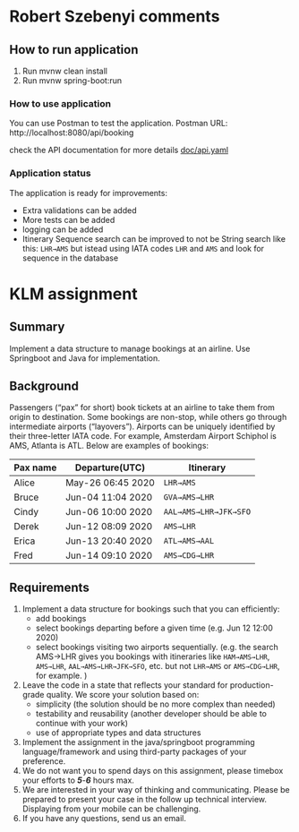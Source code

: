 # Robert Szebenyi comments

## How to run application

1. Run mvnw clean install
2. Run mvnw spring-boot:run

### How to use application

You can use Postman to test the application.
Postman URL: http://localhost:8080/api/booking

check the API documentation for more details [doc/api.yaml](doc/api.yaml)

### Application status

The application is ready for improvements:

- Extra validations can be added
- More tests can be added
- logging can be added
- Itinerary Sequence search can be improved to not be String search like this: `LHR→AMS` but istead using IATA codes `LHR` and `AMS` and
  look for sequence in the database

# KLM assignment

## Summary

Implement a data structure to manage bookings at an airline. Use Springboot and Java for implementation.

## Background

Passengers (“pax” for short) book tickets at an airline to take them from origin to destination. Some bookings are non-stop, while others go
through intermediate airports (“layovers”). Airports can be uniquely identified by their three-letter IATA code. For example, Amsterdam
Airport Schiphol is AMS, Atlanta is ATL.
Below are examples of bookings:

| Pax name | Departure(UTC)    | Itinerary             |
|----------|-------------------|-----------------------|
| Alice    | May-26 06:45 2020 | `LHR→AMS`             |
| Bruce    | Jun-04 11:04 2020 | `GVA→AMS→LHR`         |
| Cindy    | Jun-06 10:00 2020 | `AAL→AMS→LHR→JFK→SFO` |
| Derek    | Jun-12 08:09 2020 | `AMS→LHR`             |
| Erica    | Jun-13 20:40 2020 | `ATL→AMS→AAL`         |
| Fred     | Jun-14 09:10 2020 | `AMS→CDG→LHR`         |

## Requirements

1. Implement a data structure for bookings such that you can efficiently:
    - add bookings
    - select bookings departing before a given time (e.g. Jun 12 12:00 2020)
    - select bookings visiting two airports sequentially. (e.g. the search AMS→LHR gives you bookings with itineraries
      like `HAM→AMS→LHR`, `AMS→LHR`, `AAL→AMS→LHR→JFK→SFO`, etc. but not `LHR→AMS` or `AMS→CDG→LHR`, for example. )
2. Leave the code in a state that reflects your standard for production-grade quality. We score your solution based on:
    - simplicity (the solution should be no more complex than needed)
    - testability and reusability (another developer should be able to continue with your work)
    - use of appropriate types and data structures
3. Implement the assignment in the java/springboot programming language/framework and using third-party packages of your preference.
4. We do not want you to spend days on this assignment, please timebox your efforts to ***5***-***6*** hours max.
6. We are interested in your way of thinking and communicating. Please be prepared to present your case in the follow up technical
   interview. Displaying from your mobile can be challenging.
7. If you have any questions, send us an email. 
